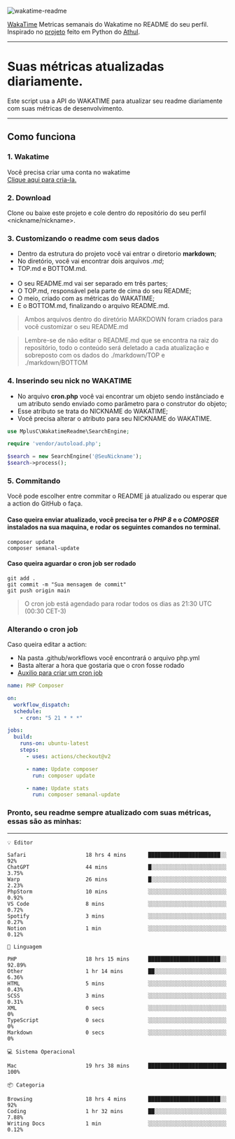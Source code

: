 ![wakatime-readme](https://socialify.git.ci/bymatheus/wakatime-readme/image?description=1&descriptionEditable=M%C3%A9tricas%20semanais%20do%20Wakatime%20no%20seu%20README%20de%20perfil.&font=KoHo&forks=1&language=1&owner=1&pattern=Signal&stargazers=1&theme=Dark)

[WakaTime](https://wakatime.com) Metricas semanais do Wakatime no README do seu perfil. <br>
Inspirado no [projeto](https://github.com/athul/waka-readme) feito em Python do [Athul](https://github.com/athul).
___

# Suas métricas atualizadas diariamente.
Este script usa a API do WAKATIME para atualizar seu readme diariamente com suas métricas de desenvolvimento.

___

## Como funciona

### 1. Wakatime
Você precisa criar uma conta no wakatime <br>
[Clique aqui para cria-la.](https://wakatime.com) 

### 2. Download
Clone ou baixe este projeto e cole dentro do repositório do seu perfil <nickname/nickname>.

### 3. Customizando o readme com seus dados
- Dentro da estrutura do projeto você vai entrar o diretorio **markdown**;  
- No diretório, você vai encontrar dois arquivos *.md*;
- TOP.md e BOTTOM.md.
<br><br>
- O seu README.md vai ser separado em três partes; 
- O TOP.md, responsável pela parte de cima do seu README;
- O meio, criado com as métricas do WAKATIME;
- E o BOTTOM.md, finalizando o arquivo README.md.<br>

> Ambos arquivos dentro do diretório MARKDOWN foram criados para você customizar o seu README.md

> Lembre-se de não editar o README.md que se encontra na raiz do repositório, todo o conteúdo será deletado a cada atualização e sobreposto com os dados do ./markdown/TOP e ./markdown/BOTTOM

### 4. Inserindo seu nick no WAKATIME
- No arquivo **cron.php** você vai encontrar um objeto sendo instânciado e um atributo sendo enviado como parâmetro para o construtor do objeto;
- Esse atributo se trata do NICKNAME do WAKATIME;
- Você precisa alterar o atributo para seu NICKNAME do WAKATIME.

```php
use MplusC\WakatimeReadme\SearchEngine;

require 'vendor/autoload.php';

$search = new SearchEngine('@SeuNickname');
$search->process();
```

### 5. Commitando
Você pode escolher entre commitar o README já atualizado ou esperar que a action do GitHub o faça. <br>

#### Caso queira enviar atualizado, você precisa ter o *PHP 8* e o *COMPOSER* instalados na sua maquina, e rodar os seguintes comandos no terminal.
```composer
composer update
composer semanal-update 
```

#### Caso queira aguardar o cron job ser rodado 
```git 
git add .
git commit -m "Sua mensagem de commit"
git push origin main
```

>O cron job está agendado para rodar todos os dias as 21:30 UTC (00:30 CET-3) 

### Alterando o cron job
Caso queira editar a action:

- Na pasta .github/workflows você encontrará o arquivo php.yml
- Basta alterar a hora que gostaria que o cron fosse rodado
- [Auxilio para criar um cron job](https://crontab.guru)

```yml
name: PHP Composer

on:
  workflow_dispatch:
  schedule:
    - cron: "5 21 * * *"

jobs:
  build:
    runs-on: ubuntu-latest
    steps:
      - uses: actions/checkout@v2

      - name: Update composer
        run: composer update

      - name: Update stats
        run: composer semanal-update
```

### Pronto, seu readme sempre atualizado com suas métricas, essas são as minhas:

___
```text
💡 Editor

Safari                   18 hrs 4 mins       ███████████████████████░░        92%
ChatGPT                  44 mins             █░░░░░░░░░░░░░░░░░░░░░░░░      3.75%
Warp                     26 mins             █░░░░░░░░░░░░░░░░░░░░░░░░      2.23%
PhpStorm                 10 mins             ░░░░░░░░░░░░░░░░░░░░░░░░░      0.92%
VS Code                  8 mins              ░░░░░░░░░░░░░░░░░░░░░░░░░      0.72%
Spotify                  3 mins              ░░░░░░░░░░░░░░░░░░░░░░░░░      0.27%
Notion                   1 min               ░░░░░░░░░░░░░░░░░░░░░░░░░      0.12%
```
```text
💬 Linguagem

PHP                      18 hrs 15 mins      ███████████████████████░░     92.89%
Other                    1 hr 14 mins        ██░░░░░░░░░░░░░░░░░░░░░░░      6.36%
HTML                     5 mins              ░░░░░░░░░░░░░░░░░░░░░░░░░      0.43%
SCSS                     3 mins              ░░░░░░░░░░░░░░░░░░░░░░░░░      0.31%
XML                      0 secs              ░░░░░░░░░░░░░░░░░░░░░░░░░         0%
TypeScript               0 secs              ░░░░░░░░░░░░░░░░░░░░░░░░░         0%
Markdown                 0 secs              ░░░░░░░░░░░░░░░░░░░░░░░░░         0%
```
```text
💻 Sistema Operacional

Mac                      19 hrs 38 mins      █████████████████████████       100%
```
```text
📦 Categoria

Browsing                 18 hrs 4 mins       ███████████████████████░░        92%
Coding                   1 hr 32 mins        ██░░░░░░░░░░░░░░░░░░░░░░░      7.88%
Writing Docs             1 min               ░░░░░░░░░░░░░░░░░░░░░░░░░      0.12%
```
